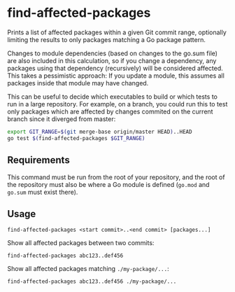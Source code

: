 # find-affected-packages

Prints a list of affected packages within a given Git commit range, optionally limiting the results to only packages matching a Go package pattern.

Changes to module dependencies (based on changes to the go.sum file) are also included in this calculation, so if you change a dependency, any packages using that dependency (recursively) will be considered affected. This takes a pessimistic approach: If you update a module, this assumes all packages inside that module may have changed.

This can be useful to decide which executables to build or which tests to run in a large repository. For example, on a branch, you could run this to test only packages which are affected by changes commited on the current branch since it diverged from master:

```bash
export GIT_RANGE=$(git merge-base origin/master HEAD)..HEAD
go test $(find-affected-packages $GIT_RANGE)
```

## Requirements

This command must be run from the root of your repository, and the root of the repository must also be where a Go module is defined (`go.mod` and `go.sum` must exist there).

## Usage

```find-affected-packages <start commit>..<end commit> [packages...]```

Show all affected packages between two commits:

```find-affected-packages abc123..def456```

Show all affected packages matching `./my-package/...`:

```find-affected-packages abc123..def456 ./my-package/...```